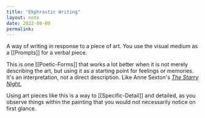```yaml
---
title: "Ekphrastic Writing"
layout: note
date: 2022-08-09
permalink:
---
```


A way of writing in response to a piece of art. You use the visual medium as a [[Prompts]] for a verbal piece.

This is one [[Poetic-Forms]] that works a lot better when it is not merely describing the art, but using it as a starting point for feelings or memories. It's an interpretation, not a direct description. Like Anne Sexton's *<a href="https://www.poetryfoundation.org/poems/42565/the-starry-night" >The Starry Night.</a>*

Using art pieces like this is a way to [[Specific-Detail]] and detailed, as you observe things within the painting that you would not necessarily notice on first glance.
